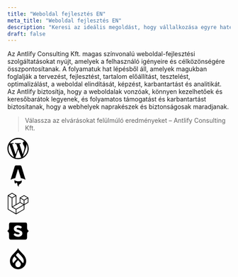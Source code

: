```yaml
---
title: "Weboldal fejlesztés EN"
meta_title: "Weboldal fejlesztés EN"
description: "Keresi az ideális megoldást, hogy vállalkozása egyre hatékonyabban működjön?"
draft: false
---
```

Az Antlify Consulting Kft. magas színvonalú weboldal-fejlesztési szolgáltatásokat nyújt, amelyek a felhasználó igényeire és célközönségére összpontosítanak. A folyamatuk hat lépésből áll, amelyek magukban foglalják a tervezést, fejlesztést, tartalom előállítást, tesztelést, optimalizálást, a weboldal elindítását, képzést, karbantartást és analitikát. Az Antlify biztosítja, hogy a weboldalak vonzóak, könnyen kezelhetőek és keresőbarátok legyenek, és folyamatos támogatást és karbantartást biztosítanak, hogy a webhelyek naprakészek és biztonságosak maradjanak.

> Válassza az elvárásokat felülmúló eredményeket – Antlify Consulting Kft.

<div class="flex justify-center">
<svg role="img" width="48" class="opacity-50 hover:opacity-75 ease-in-out duration-300 mx-4" title="WordPress" viewBox="0 0 24 24" xmlns="http://www.w3.org/2000/svg"><title>WordPress</title><path d="M21.469 6.825c.84 1.537 1.318 3.3 1.318 5.175 0 3.979-2.156 7.456-5.363 9.325l3.295-9.527c.615-1.54.82-2.771.82-3.864 0-.405-.026-.78-.07-1.11m-7.981.105c.647-.03 1.232-.105 1.232-.105.582-.075.514-.93-.067-.899 0 0-1.755.135-2.88.135-1.064 0-2.85-.15-2.85-.15-.585-.03-.661.855-.075.885 0 0 .54.061 1.125.09l1.68 4.605-2.37 7.08L5.354 6.9c.649-.03 1.234-.1 1.234-.1.585-.075.516-.93-.065-.896 0 0-1.746.138-2.874.138-.2 0-.438-.008-.69-.015C4.911 3.15 8.235 1.215 12 1.215c2.809 0 5.365 1.072 7.286 2.833-.046-.003-.091-.009-.141-.009-1.06 0-1.812.923-1.812 1.914 0 .89.513 1.643 1.06 2.531.411.72.89 1.643.89 2.977 0 .915-.354 1.994-.821 3.479l-1.075 3.585-3.9-11.61.001.014zM12 22.784c-1.059 0-2.081-.153-3.048-.437l3.237-9.406 3.315 9.087c.024.053.05.101.078.149-1.12.393-2.325.609-3.582.609M1.211 12c0-1.564.336-3.05.935-4.39L7.29 21.709C3.694 19.96 1.212 16.271 1.211 12M12 0C5.385 0 0 5.385 0 12s5.385 12 12 12 12-5.385 12-12S18.615 0 12 0"/></svg>

<svg role="img" width="48" class="opacity-50 hover:opacity-75 ease-in-out duration-300 mx-4" viewBox="0 0 24 24" xmlns="http://www.w3.org/2000/svg"><title>Astro</title><path d="M16.074 16.86c-.72.616-2.157 1.035-3.812 1.035-2.032 0-3.735-.632-4.187-1.483-.161.488-.198 1.046-.198 1.402 0 0-.106 1.75 1.111 2.968 0-.632.513-1.145 1.145-1.145 1.083 0 1.082.945 1.081 1.712v.069c0 1.164.711 2.161 1.723 2.582a2.347 2.347 0 0 1-.236-1.029c0-1.11.652-1.523 1.41-2.003.602-.383 1.272-.807 1.733-1.66a3.129 3.129 0 0 0 .378-1.494 3.14 3.14 0 0 0-.148-.954zM15.551.6c.196.244.296.572.496 1.229l4.368 14.347a18.18 18.18 0 0 0-5.222-1.768L12.35 4.8a.37.37 0 0 0-.71.002l-2.81 9.603a18.175 18.175 0 0 0-5.245 1.771L7.974 1.827c.2-.656.3-.984.497-1.227a1.613 1.613 0 0 1 .654-.484C9.415 0 9.757 0 10.443 0h3.135c.686 0 1.03 0 1.32.117A1.614 1.614 0 0 1 15.55.6z"/></svg>

<svg role="img" width="48" class="opacity-50 hover:opacity-75 ease-in-out duration-300 mx-4" viewBox="0 0 24 24" xmlns="http://www.w3.org/2000/svg"><title>Laravel</title><path d="M23.642 5.43a.364.364 0 01.014.1v5.149c0 .135-.073.26-.189.326l-4.323 2.49v4.934a.378.378 0 01-.188.326L9.93 23.949a.316.316 0 01-.066.027c-.008.002-.016.008-.024.01a.348.348 0 01-.192 0c-.011-.002-.02-.008-.03-.012-.02-.008-.042-.014-.062-.025L.533 18.755a.376.376 0 01-.189-.326V2.974c0-.033.005-.066.014-.098.003-.012.01-.02.014-.032a.369.369 0 01.023-.058c.004-.013.015-.022.023-.033l.033-.045c.012-.01.025-.018.037-.027.014-.012.027-.024.041-.034H.53L5.043.05a.375.375 0 01.375 0L9.93 2.647h.002c.015.01.027.021.04.033l.038.027c.013.014.02.03.033.045.008.011.02.021.025.033.01.02.017.038.024.058.003.011.01.021.013.032.01.031.014.064.014.098v9.652l3.76-2.164V5.527c0-.033.004-.066.013-.098.003-.01.01-.02.013-.032a.487.487 0 01.024-.059c.007-.012.018-.02.025-.033.012-.015.021-.03.033-.043.012-.012.025-.02.037-.028.014-.01.026-.023.041-.032h.001l4.513-2.598a.375.375 0 01.375 0l4.513 2.598c.016.01.027.021.042.031.012.01.025.018.036.028.013.014.022.03.034.044.008.012.019.021.024.033.011.02.018.04.024.06.006.01.012.021.015.032zm-.74 5.032V6.179l-1.578.908-2.182 1.256v4.283zm-4.51 7.75v-4.287l-2.147 1.225-6.126 3.498v4.325zM1.093 3.624v14.588l8.273 4.761v-4.325l-4.322-2.445-.002-.003H5.04c-.014-.01-.025-.021-.04-.031-.011-.01-.024-.018-.035-.027l-.001-.002c-.013-.012-.021-.025-.031-.04-.01-.011-.021-.022-.028-.036h-.002c-.008-.014-.013-.031-.02-.047-.006-.016-.014-.027-.018-.043a.49.49 0 01-.008-.057c-.002-.014-.006-.027-.006-.041V5.789l-2.18-1.257zM5.23.81L1.47 2.974l3.76 2.164 3.758-2.164zm1.956 13.505l2.182-1.256V3.624l-1.58.91-2.182 1.255v9.435zm11.581-10.95l-3.76 2.163 3.76 2.163 3.759-2.164zm-.376 4.978L16.21 7.087 14.63 6.18v4.283l2.182 1.256 1.58.908zm-8.65 9.654l5.514-3.148 2.756-1.572-3.757-2.163-4.323 2.489-3.941 2.27z"/></svg>

<svg role="img" width="48" class="opacity-50 hover:opacity-75 ease-in-out duration-300 mx-4" viewBox="0 0 24 24" xmlns="http://www.w3.org/2000/svg"><title>Statamic</title><path d="M19.78 21.639c1.754 0 2.398-.756 2.398-2.607v-3.62c0-1.722.837-2.704 1.641-3.17.242-.145.242-.483 0-.644-.836-.531-1.64-1.642-1.64-3.122v-3.54c0-1.996-.548-2.575-2.302-2.575H4.123c-1.754 0-2.301.58-2.301 2.575v3.556c0 1.48-.805 2.59-1.641 3.122a.377.377 0 0 0 0 .643c.804.451 1.64 1.433 1.64 3.17v3.605c0 1.85.645 2.607 2.399 2.607zm-7.82-3.299c-1.883 0-3.25-.563-4.522-1.673a.891.891 0 0 1-.29-.676.83.83 0 0 1 .193-.563l.403-.515c.193-.242.402-.354.643-.354.274 0 .531.112.805.29a5.331 5.331 0 0 0 2.993.884c.885 0 1.593-.37 1.593-1.126 0-1.963-6.533-.885-6.533-5.294 0-2.366 1.93-3.685 4.441-3.685 1.77 0 3.074.515 4.04 1.126.24.161.402.483.402.805 0 .193-.049.37-.161.53l-.29.435c-.21.29-.45.435-.756.435-.21 0-.435-.08-.676-.193a5.07 5.07 0 0 0-2.398-.564c-.95 0-1.513.515-1.513 1.046 0 2.012 6.534.918 6.534 5.198 0 2.414-1.947 3.894-4.908 3.894z"/></svg>


<svg role="img" width="48" class="opacity-50 hover:opacity-75 ease-in-out duration-300 mx-4" viewBox="0 0 24 24" xmlns="http://www.w3.org/2000/svg"><title>Drupal</title><path d="M15.78 5.113C14.09 3.425 12.48 1.815 11.998 0c-.48 1.815-2.09 3.425-3.778 5.113-2.534 2.53-5.405 5.4-5.405 9.702a9.184 9.185 0 1018.368 0c0-4.303-2.871-7.171-5.405-9.702M6.72 16.954c-.563-.019-2.64-3.6 1.215-7.416l2.55 2.788a.218.218 0 01-.016.325c-.61.625-3.204 3.227-3.527 4.126-.066.186-.164.18-.222.177M12 21.677a3.158 3.158 0 01-3.158-3.159 3.291 3.291 0 01.787-2.087c.57-.696 2.37-2.655 2.37-2.655s1.774 1.988 2.367 2.649a3.09 3.09 0 01.792 2.093A3.158 3.158 0 0112 21.677m6.046-5.123c-.068.15-.223.398-.431.405-.371.014-.411-.177-.686-.583-.604-.892-5.864-6.39-6.848-7.455-.866-.935-.122-1.595.223-1.94C10.736 6.547 12 5.285 12 5.285s3.766 3.574 5.336 6.016c1.57 2.443 1.029 4.556.71 5.253"/></svg>
</div>
